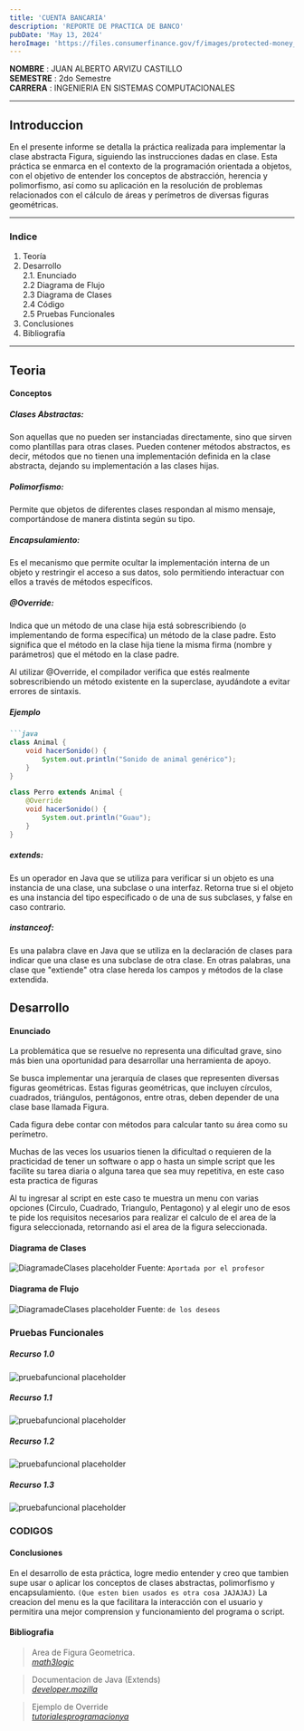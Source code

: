 ```yaml
---
title: 'CUENTA BANCARIA'
description: 'REPORTE DE PRACTICA DE BANCO'
pubDate: 'May 13, 2024'
heroImage: 'https://files.consumerfinance.gov/f/images/protected-money_1140x642_ai_fw_io.original.png'
---
```


**NOMBRE** : JUAN ALBERTO ARVIZU CASTILLO <br>
**SEMESTRE** : 2do Semestre<br>
**CARRERA** : INGENIERIA EN SISTEMAS COMPUTACIONALES

<hr>

## Introduccion

En el presente informe se detalla la práctica realizada para implementar la clase abstracta Figura, siguiendo las instrucciones dadas en clase. Esta práctica se enmarca en el contexto de la programación orientada a objetos, con el objetivo de entender los conceptos de abstracción, herencia y polimorfismo, así como su aplicación en la resolución de problemas relacionados con el cálculo de áreas y perímetros de diversas figuras geométricas.

<hr>

### Indice

1. Teoría
2. Desarrollo <br>
2.1. Enunciado <br> 
2.2 Diagrama de Flujo <br> 
2.3 Diagrama de Clases <br> 
2.4 Código <br> 
2.5 Pruebas Funcionales
3. Conclusiones
4. Bibliografía

<hr>

## Teoria

#### Conceptos

##### Clases Abstractas:

Son aquellas que no pueden ser instanciadas directamente, sino que sirven como plantillas para otras clases. Pueden contener métodos abstractos, es decir, métodos que no tienen una implementación definida en la clase abstracta, dejando su implementación a las clases hijas.

##### Polimorfismo:

Permite que objetos de diferentes clases respondan al mismo mensaje, comportándose de manera distinta según su tipo.

##### Encapsulamiento:

Es el mecanismo que permite ocultar la implementación interna de un objeto y restringir el acceso a sus datos, solo permitiendo interactuar con ellos a través de métodos específicos.

##### @Override:

Indica que un método de una clase hija está sobrescribiendo (o implementando de forma específica) un método de la clase padre. Esto significa que el método en la clase hija tiene la misma firma (nombre y parámetros) que el método en la clase padre.

Al utilizar @Override, el compilador verifica que estés realmente sobrescribiendo un método existente en la superclase, ayudándote a evitar errores de sintaxis.

##### Ejemplo
```markdown
```java 
class Animal {
    void hacerSonido() {
        System.out.println("Sonido de animal genérico");
    }
}

class Perro extends Animal {
    @Override
    void hacerSonido() {
        System.out.println("Guau");
    }
}
```

##### extends:

Es un operador en Java que se utiliza para verificar si un objeto es una instancia de una clase, una subclase o una interfaz. Retorna true si el objeto es una instancia del tipo especificado o de una de sus subclases, y false en caso contrario.

##### instanceof:

Es una palabra clave en Java que se utiliza en la declaración de clases para indicar que una clase es una subclase de otra clase. En otras palabras, una clase que "extiende" otra clase hereda los campos y métodos de la clase extendida.

## Desarrollo

#### Enunciado

La problemática que se resuelve no representa una dificultad grave, sino más bien una oportunidad para desarrollar una herramienta de apoyo.

Se busca implementar una jerarquía de clases que representen diversas figuras geométricas. Estas figuras geométricas, que incluyen círculos, cuadrados, triángulos, pentágonos, entre otras, deben depender de una clase base llamada Figura.

Cada figura debe contar con métodos para calcular tanto su área como su perímetro.

Muchas de las veces los usuarios tienen la dificultad o requieren de la practicidad de tener un software o app o hasta un simple script que les facilite su tarea diaria o alguna tarea que sea muy repetitiva, en este caso esta practica de figuras

Al tu ingresar al script en este caso te muestra un menu con varias opciones (Circulo, Cuadrado, Triangulo, Pentagono) y al elegir uno de esos te pide los requisitos necesarios para realizar el calculo de el area de la figura seleccionada, retornando asi el area de la figura seleccionada.

#### Diagrama de Clases

![DiagramadeClases placeholder](https://github.com/ArZz04/Figuras/blob/master/resources/clases.png?raw=true)
Fuente: `Aportada por el profesor`

#### Diagrama de Flujo

![DiagramadeClases placeholder](https://s1.significados.com/foto/diagrama-de-flujo-tipo-vertical.jpg?class=article)
Fuente: `de los deseos`

### Pruebas Funcionales
##### Recurso 1.0
![pruebafuncional placeholder](https://github.com/ArZz04/Figuras/blob/master/resources/PF1.png?raw=true)
##### Recurso 1.1
![pruebafuncional placeholder](https://github.com/ArZz04/Figuras/blob/master/resources/PF2.png?raw=true)
##### Recurso 1.2
![pruebafuncional placeholder](https://github.com/ArZz04/Figuras/blob/master/resources/PF3.png?raw=true)
##### Recurso 1.3
![pruebafuncional placeholder](https://github.com/ArZz04/Figuras/blob/master/resources/PF4.png?raw=true)
### CODIGOS

<script src="https://gist.github.com/ArZz04/e37255f39f5326c53f28051cb3c7ae16.js"></script>

#### Conclusiones

En el desarrollo de esta práctica, logre medio entender y creo que tambien supe usar o aplicar los conceptos de clases abstractas, polimorfismo y encapsulamiento. `(Que esten bien usados es otra cosa JAJAJAJ)` La creacion del menu es la que facilitara la interacción con el usuario y permitira una mejor comprension y funcionamiento del programa o script.


#### Bibliografia

> Area de Figura Geometrica. <br>  <cite>[math3logic](https://math3logic.com/area-de-figura-geometricas)</cite>

> Documentacion de Java (Extends) <br> <cite>[developer.mozilla](https://developer.mozilla.org/es/docs/Web/JavaScript/Reference/Classes/extends)</cite>

> Ejemplo de Override <br> <cite>[tutorialesprogramacionya](https://www.tutorialesprogramacionya.com/javaya/detalleconcepto.php?punto=96&codigo=176&inicio=80)</cite>
